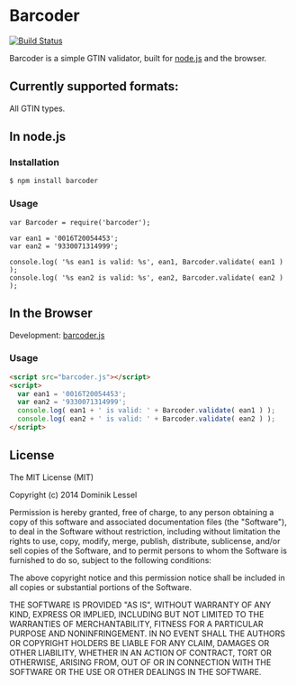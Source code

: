 # Barcoder

[![Build Status](https://travis-ci.org/dominiklessel/node-barcoder.svg?branch=master)](https://travis-ci.org/dominiklessel/node-barcoder)

Barcoder is a simple GTIN validator, built for [node.js](http://nodejs.org) and the browser.

## Currently supported formats:

All GTIN types.

## In node.js

### Installation

```
$ npm install barcoder
```

### Usage

```
var Barcoder = require('barcoder');

var ean1 = '0016T20054453';
var ean2 = '9330071314999';

console.log( '%s ean1 is valid: %s', ean1, Barcoder.validate( ean1 ) );
console.log( '%s ean2 is valid: %s', ean2, Barcoder.validate( ean2 ) );

```

## In the Browser

Development: [barcoder.js](https://github.com/dominiklessel/barcoder/raw/master/lib/barcoder.js)

### Usage

```html
<script src="barcoder.js"></script>
<script>
  var ean1 = '0016T20054453';
  var ean2 = '9330071314999';
  console.log( ean1 + ' is valid: ' + Barcoder.validate( ean1 ) );
  console.log( ean2 + ' is valid: ' + Barcoder.validate( ean2 ) );
</script>
```

## License

The MIT License (MIT)

Copyright (c) 2014 Dominik Lessel

Permission is hereby granted, free of charge, to any person obtaining a copy
of this software and associated documentation files (the "Software"), to deal
in the Software without restriction, including without limitation the rights
to use, copy, modify, merge, publish, distribute, sublicense, and/or sell
copies of the Software, and to permit persons to whom the Software is
furnished to do so, subject to the following conditions:

The above copyright notice and this permission notice shall be included in
all copies or substantial portions of the Software.

THE SOFTWARE IS PROVIDED "AS IS", WITHOUT WARRANTY OF ANY KIND, EXPRESS OR
IMPLIED, INCLUDING BUT NOT LIMITED TO THE WARRANTIES OF MERCHANTABILITY,
FITNESS FOR A PARTICULAR PURPOSE AND NONINFRINGEMENT. IN NO EVENT SHALL THE
AUTHORS OR COPYRIGHT HOLDERS BE LIABLE FOR ANY CLAIM, DAMAGES OR OTHER
LIABILITY, WHETHER IN AN ACTION OF CONTRACT, TORT OR OTHERWISE, ARISING FROM,
OUT OF OR IN CONNECTION WITH THE SOFTWARE OR THE USE OR OTHER DEALINGS IN
THE SOFTWARE.
